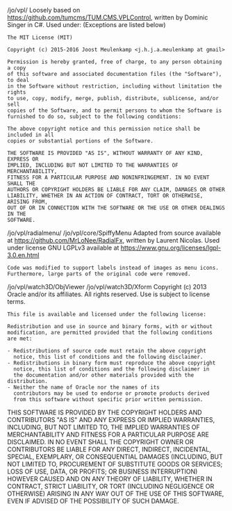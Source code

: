 /jo/vpl/
    Loosely based on https://github.com/tumcms/TUM.CMS.VPLControl, written by 
    Dominic Singer in C#. Used under: (Exceptions are listed below)

    The MIT License (MIT) 

    Copyright (c) 2015-2016 Joost Meulenkamp <j.h.j.a.meulenkamp at gmail>

    Permission is hereby granted, free of charge, to any person obtaining a copy
    of this software and associated documentation files (the "Software"), to deal
    in the Software without restriction, including without limitation the rights
    to use, copy, modify, merge, publish, distribute, sublicense, and/or sell
    copies of the Software, and to permit persons to whom the Software is
    furnished to do so, subject to the following conditions:

    The above copyright notice and this permission notice shall be included in all
    copies or substantial portions of the Software.

    THE SOFTWARE IS PROVIDED "AS IS", WITHOUT WARRANTY OF ANY KIND, EXPRESS OR
    IMPLIED, INCLUDING BUT NOT LIMITED TO THE WARRANTIES OF MERCHANTABILITY,
    FITNESS FOR A PARTICULAR PURPOSE AND NONINFRINGEMENT. IN NO EVENT SHALL THE
    AUTHORS OR COPYRIGHT HOLDERS BE LIABLE FOR ANY CLAIM, DAMAGES OR OTHER
    LIABILITY, WHETHER IN AN ACTION OF CONTRACT, TORT OR OTHERWISE, ARISING FROM,
    OUT OF OR IN CONNECTION WITH THE SOFTWARE OR THE USE OR OTHER DEALINGS IN THE
    SOFTWARE.


/jo/vpl/radialmenu/
/jo/vpl/core/SpiffyMenu
    Adapted from source available at https://github.com/MrLoNee/RadialFx,
    written by Laurent Nicolas. Used under license GNU LGPLv3 available at 
    https://www.gnu.org/licenses/lgpl-3.0.en.html

    Code was modified to support labels instead of images as menu icons. 
    Furthermore, large parts of the original code were removed.


/jo/vpl/watch3D/ObjViewer
/jo/vpl/watch3D/Xform
    Copyright (c) 2013 Oracle and/or its affiliates.
    All rights reserved. Use is subject to license terms.
    
    This file is available and licensed under the following license:

    Redistribution and use in source and binary forms, with or without
    modification, are permitted provided that the following conditions
    are met:
    
    - Redistributions of source code must retain the above copyright
      notice, this list of conditions and the following disclaimer.
    - Redistributions in binary form must reproduce the above copyright
      notice, this list of conditions and the following disclaimer in
      the documentation and/or other materials provided with the distribution.
    - Neither the name of Oracle nor the names of its
      contributors may be used to endorse or promote products derived
      from this software without specific prior written permission.
  
   THIS SOFTWARE IS PROVIDED BY THE COPYRIGHT HOLDERS AND CONTRIBUTORS
   "AS IS" AND ANY EXPRESS OR IMPLIED WARRANTIES, INCLUDING, BUT NOT
   LIMITED TO, THE IMPLIED WARRANTIES OF MERCHANTABILITY AND FITNESS FOR
   A PARTICULAR PURPOSE ARE DISCLAIMED. IN NO EVENT SHALL THE COPYRIGHT
   OWNER OR CONTRIBUTORS BE LIABLE FOR ANY DIRECT, INDIRECT, INCIDENTAL,
   SPECIAL, EXEMPLARY, OR CONSEQUENTIAL DAMAGES (INCLUDING, BUT NOT
   LIMITED TO, PROCUREMENT OF SUBSTITUTE GOODS OR SERVICES; LOSS OF USE,
   DATA, OR PROFITS; OR BUSINESS INTERRUPTION) HOWEVER CAUSED AND ON ANY
   THEORY OF LIABILITY, WHETHER IN CONTRACT, STRICT LIABILITY, OR TORT
   (INCLUDING NEGLIGENCE OR OTHERWISE) ARISING IN ANY WAY OUT OF THE USE
   OF THIS SOFTWARE, EVEN IF ADVISED OF THE POSSIBILITY OF SUCH DAMAGE.